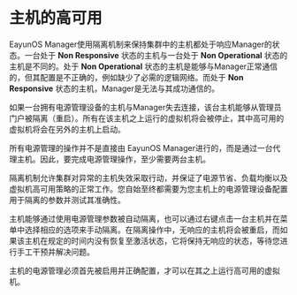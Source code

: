 # 主机的高可用

EayunOS Manager使用隔离机制来保持集群中的主机都处于响应Manager的状态。一台处于 **Non Responsive** 状态的主机与一台处于 **Non Operational** 状态的主机是不同的。处于 **Non Operational** 状态的主机是能够与Manager正常通信的，但其配置是不正确的，例如缺少了必需的逻辑网络。而处于 **Non Responsive** 状态的主机，Manager是无法与其成功通信的。

如果一台拥有电源管理设备的主机与Manager失去连接，该台主机能够从管理员门户被隔离（重启）。所有在该主机之上运行的虚拟机将会被停止，其中高可用的虚拟机将会在另外的主机上启动。

所有电源管理的操作并不是直接由 EayunOS Manager进行的，而是通过一台代理主机。因此，要完成电源管理操作，至少需要两台主机。

隔离机制允许集群对异常的主机失效采取行动，并保证了电源节省、负载均衡以及虚拟机高可用策略的正常工作。您自始至终都需要为您主机上的电源管理设备配置用于隔离的参数并测试其准确性。

主机能够通过使用电源管理参数被自动隔离，也可以通过右键点击一台主机并在菜单中选择相应的选项来手动隔离。在隔离操作中，无响应的主机将会被重启，而如果该主机在规定的时间内没有恢复至激活状态，它将保持无响应的状态，等待您进行手工干预并解决问题。

主机的电源管理必须首先被启用并正确配置，才可以在其之上运行高可用的虚拟机。
